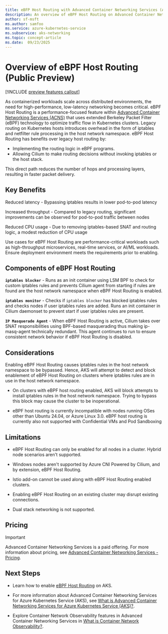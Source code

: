 ```yaml
---
title: eBFP Host Routing with Advanced Container Networking Services (ACNS)
description: An overview of eBPF Host Routing on Advanced Container Networking Services with Azure Kubernetes Service (AKS).
author: sf-msft
ms.author: samfoo
ms.service: azure-kubernetes-service
ms.subservice: aks-networking
ms.topic: concept-article
ms.date:  09/23/2025
---
```


# Overview of eBPF Host Routing (Public Preview)

[!INCLUDE [preview features callout](~/reusable-content/ce-skilling/azure/includes/aks/includes/preview/preview-callout.md)]

As containerized workloads scale across distributed environments, the need for high-performance, low-latency networking becomes critical. eBPF Host Routing is a performance-focused feature within [Advanced Container Networking Services (ACNS)](advanced-container-networking-services-overview.md) that uses extended Berkeley Packet Filter (eBPF) technology to optimize traffic flow in Kubernetes clusters. Legacy routing on Kubernetes hosts introduces overhead in the form of iptables and netfilter rule processing in the host network namespace. eBPF Host Routing has benefits over legacy host routing by:

 - Implementing the routing logic in eBPF programs.
 - Allowing Cilium to make routing decisions without invoking iptables or the host stack.

This direct path reduces the number of hops and processing layers, resulting in faster packet delivery.

## Key Benefits

Reduced latency - Bypassing iptables results in lower pod-to-pod latency

Increased throughput - Compared to legacy routing, significant improvements can be observed for pod-to-pod traffic between nodes

Reduced CPU usage - Due to removing iptables-based SNAT and routing logic, a modest reduction of CPU usage

Use cases for eBPF Host Routing are performance-critical workloads such as high-throughput microservices, real-time services, or AI/ML workloads. Ensure deployment environment meets the requirements prior to enabling.

## Components of eBPF Host Routing

**`iptables blocker`** - Runs as an init container using LSM BPF to check for custom iptables rules and prevents Cilium agent from starting if rules are found are the host network namespace when eBPF Host Routing is enabled.

**`iptables monitor`** - Checks if `iptables blocker` has blocked iptables rules and checks nodes if user iptables rules are added. Runs an init container in Cilium daemonset to prevent start if user iptables rules are present.

**`IP Masquerade Agent`** - When eBPF Host Routing is active, Cilium takes over SNAT responsibilities using BPF-based masquerading thus making ip-masq-agent technically redundant. This agent continues to run to ensure consistent network behavior if eBPF Host Routing is disabled.

## Considerations

Enabling eBPF Host Routing causes iptables rules in the host network namespace to be bypassed. Hence, AKS will attempt to detect and block enablement of eBPF Host Routing on clusters where iptables rules are in use in the host network namespace.

 - On clusters with eBPF host routing enabled, AKS will block attempts to install iptables rules in the host network namespace. Trying to bypass this block may cause the cluster to be inoperational.

 - eBPF host routing is currently incompatible with nodes running OSes other than Ubuntu 24.04, or Azure Linux 3.0. eBPF host routing is currently also not supported with Confidential VMs and Pod Sandboxing

## Limitations

 - eBPF Host Routing can only be enabled for all nodes in a cluster. Hybrid node scenarios aren't supported.

 - Windows nodes aren't supported by Azure CNI Powered by Cilium, and by extension, eBPF Host Routing.

 - Istio add-on cannot be used along with eBPF Host Routing enabled clusters.

 - Enabling eBPF Host Routing on an existing cluster may disrupt existing connections.

 - Dual stack networking is not supported.

## Pricing

> [!IMPORTANT]
> Advanced Container Networking Services is a paid offering. For more information about pricing, see [Advanced Container Networking Services - Pricing](https://azure.microsoft.com/pricing/details/azure-container-networking-services/).

## Next Steps

- Learn how to enable [eBPF Host Routing](./how-to-enable-ebpf-host-routing.md) on AKS.

- For more information about Advanced Container Networking Services for Azure Kubernetes Service (AKS), see [What is Advanced Container Networking Services for Azure Kubernetes Service (AKS)?](advanced-container-networking-services-overview.md).

- Explore Container Network Observability features in Advanced Container Networking Services in [What is Container Network Observability?](container-network-observability-metrics.md).
